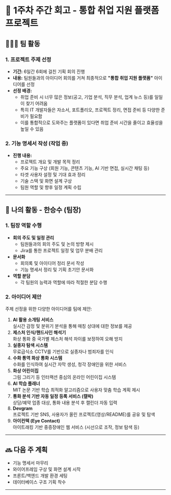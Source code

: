 # 📅 1주차 주간 회고 - 통합 취업 지원 플랫폼 프로젝트

## 🧑‍🤝‍🧑 팀 활동

### 1. 프로젝트 주제 선정
- **기간:** 6일간 6회에 걸친 기획 회의 진행
- **내용:** 팀원들과의 아이디어 회의를 거쳐 최종적으로 **"통합 취업 지원 플랫폼"** 아이디어를 선정
- **선정 배경:**
  - 취업 준비 시 너무 많은 정보(공고, 기업 분석, 직무 분석, 업계 뉴스 등)를 일일이 찾기 어려움
  - 특히 IT 개발자들은 자소서, 포트폴리오, 프로젝트 정리, 면접 준비 등 다양한 준비가 필요함
  - 이를 통합적으로 도와주는 플랫폼이 있다면 취업 준비 시간을 줄이고 효율성을 높일 수 있음

### 2. 기능 명세서 작성 (작업 중)
- **진행 내용:**
  - 프로젝트 개요 및 개발 목적 정리
  - 주요 기능 구상 (회원 기능, 콘텐츠 기능, AI 기반 면접, 실시간 채팅 등)
  - 타겟 사용자 설정 및 기대 효과 정리
  - 기술 스택 및 화면 설계 구상
  - 팀원 역할 및 향후 일정 계획 수립

---

## 🙋 나의 활동 - 한승수 (팀장)

### 1. 팀장 역할 수행
- **회의 주도 및 일정 관리**
  - 팀원들과의 회의 주도 및 논의 방향 제시
  - Jira를 통한 프로젝트 일정 및 업무 분배 관리
- **문서화**
  - 회의록 및 아이디어 정리 문서 작성
  - 기능 명세서 정리 및 기획 초기안 문서화
- **역할 분담**
  - 각 팀원의 능력과 역할에 따라 적절한 분담 수행

### 2. 아이디어 제안
주제 선정을 위한 다양한 아이디어를 팀에 제안:
1. **AI 활용 소개팅 서비스**  
   실시간 감정 및 분위기 분석을 통해 매칭 상대에 대한 정보를 제공
2. **제스처 인식/핸드사인 해석기**  
   화상 통화 중 국가별 제스처 해석 차이를 보정하여 오해 방지
3. **실종자 탐색 시스템**  
   무료급식소 CCTV를 기반으로 실종자나 범죄자를 인식
4. **수화 통역 화상 통화 시스템**  
   수화를 인식하여 실시간 자막 생성, 청각 장애인을 위한 서비스
5. **화상 어린이집**  
   그림 그리기 등 인터랙션 중심의 온라인 어린이집 시스템
6. **AI 학습 플래너**  
   MIT 논문 기반 학습 최적화 알고리즘으로 사용자 맞춤 학습 계획 제시
7. **통화 분석 기반 자동 일정 등록 서비스 (캘박)**  
   상담/예약 업종 대상, 통화 내용 분석 후 캘린더 자동 입력
8. **Devgram**  
   프로젝트 기반 SNS, 사용자가 올린 프로젝트(영상/README)를 공유 및 탐색
9. **아이컨텍 (Eye Contact)**  
   아이트래킹 기반 중증장애인 웹 서비스 (시선으로 조작, 정보 탐색 등)

---

## 🔜 다음 주 계획

- 기능 명세서 마무리
- 와이어프레임 구상 및 화면 설계 시작
- 프론트/백엔드 개발 환경 세팅
- 데이터베이스 구조 기획 착수

---
